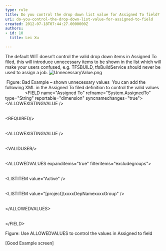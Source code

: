 ```yaml
---
type: rule
title: Do you control the drop down list value for Assigned To field?
uri: do-you-control-the-drop-down-list-value-for-assigned-to-field
created: 2012-07-18T07:44:27.0000000Z
authors:
- id: 10
  title: Lei Xu

---
```


 
The default WIT doesn’t control the valid drop down items in Assigned To filed, this will introduce unnecessary items to be shown in the list which will make your users confused, e.g. TFSBUILD, tfsBuildService should never be used to assign a job.
![UnnecessaryValue.png](/TFS/RulesToBetterTFSCustomization/PublishingImages/UnnecessaryValue.png)

 Figure: Bad Example – shown unnecessary values
 You can add the following XML in the Assigned To filed definition to control the valid values​
   ​                &lt;FIELD name="Assigned To" refname="System.AssignedTo" type="String" reportable="dimension" syncnamechanges="true"&gt;
<br>&lt;ALLOWEXISTINGVALUE /&gt;

<br>&lt;REQUIRED/&gt;

<br>&lt;ALLOWEXISTINGVALUE /&gt;

<br>&lt;VALIDUSER/&gt;

<br>&lt;ALLOWEDVALUES expanditems="true" filteritems="excludegroups"&gt;

<br>&lt;LISTITEM value="Active" /&gt;

<br>&lt;LISTITEM value="[project]\xxxxDepNamexxxxGroup" /&gt;

<br>&lt;/ALLOWEDVALUES&gt;

<br>&lt;/FIELD&gt;

Figure: Use ALLOWEDVALUES to control the values in Assigned to field



[Good Example screen]

